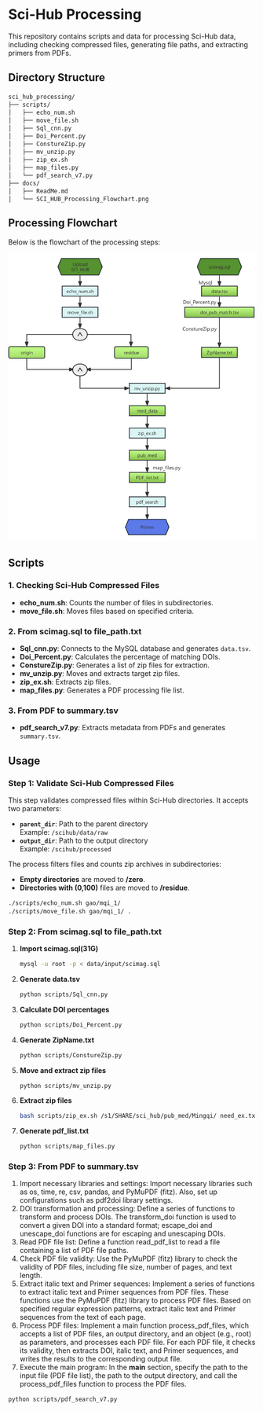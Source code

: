 # Sci-Hub Processing
This repository contains scripts and data for processing Sci-Hub data, including checking compressed files, generating file paths, and extracting primers from PDFs.
## Directory Structure
```plaintext
sci_hub_processing/
├── scripts/
│   ├── echo_num.sh
│   ├── move_file.sh
│   ├── Sql_cnn.py
│   ├── Doi_Percent.py
│   ├── ConstureZip.py
│   ├── mv_unzip.py
│   ├── zip_ex.sh
│   ├── map_files.py
│   └── pdf_search_v7.py
├── docs/
│   ├── ReadMe.md
│   └── SCI_HUB_Processing_Flowchart.png
```
## Processing Flowchart

Below is the flowchart of the processing steps:

![SCI_HUB Processing Flowchart](./docs/SCI_HUB_Processing_Flowchart.png)


## Scripts

### 1. Checking Sci-Hub Compressed Files

- **echo_num.sh**: Counts the number of files in subdirectories.
- **move_file.sh**: Moves files based on specified criteria.

### 2. From scimag.sql to file_path.txt

- **Sql_cnn.py**: Connects to the MySQL database and generates `data.tsv`.
- **Doi_Percent.py**: Calculates the percentage of matching DOIs.
- **ConstureZip.py**:  Generates a list of zip files for extraction.
- **mv_unzip.py**: Moves and extracts target zip files.
- **zip_ex.sh**: Extracts zip files.
- **map_files.py**: Generates a PDF processing file list.

### 3. From PDF to summary.tsv

- **pdf_search_v7.py**: Extracts metadata from PDFs and generates `summary.tsv`.

## Usage

### Step 1: Validate Sci-Hub Compressed Files

This step validates compressed files within Sci-Hub directories. It accepts two parameters:

- **`parent_dir`**: Path to the parent directory  
  Example: `/scihub/data/raw`
- **`output_dir`**: Path to the output directory  
  Example: `/scihub/processed`

The process filters files and counts zip archives in subdirectories:
- **Empty directories** are moved to __/zero__.
- **Directories with (0,100)** files are moved to __/residue__.

```bash
./scripts/echo_num.sh gao/mqi_1/
./scripts/move_file.sh gao/mqi_1/ .
```

### Step 2: From scimag.sql to file_path.txt

1. **Import scimag.sql(31G)**

   ```bash
   mysql -u root -p < data/input/scimag.sql
   ```

2. **Generate data.tsv**

   ```bash
   python scripts/Sql_cnn.py
   ```

3. **Calculate DOI percentages**

   ```bash
   python scripts/Doi_Percent.py
   ```

4. **Generate ZipName.txt**

   ```bash
   python scripts/ConstureZip.py
   ```

5. **Move and extract zip files**

   ```bash
   python scripts/mv_unzip.py
   ```

6. **Extract zip files**

   ```bash
   bash scripts/zip_ex.sh /s1/SHARE/sci_hub/pub_med/Mingqi/ need_ex.txt
   ```

7. **Generate pdf_list.txt**

   ```bash
   python scripts/map_files.py
   ```

### Step 3: From PDF to summary.tsv
1. Import necessary libraries and settings: Import necessary libraries such as os, time, re, csv, pandas, and PyMuPDF (fitz). Also, set up configurations such as pdf2doi library settings.
2. DOI transformation and processing: Define a series of functions to transform and process DOIs. The transform_doi function is used to convert a given DOI into a standard format; escape_doi and unescape_doi functions are for escaping and unescaping DOIs.
3. Read PDF file list: Define a function read_pdf_list to read a file containing a list of PDF file paths.
4. Check PDF file validity: Use the PyMuPDF (fitz) library to check the validity of PDF files, including file size, number of pages, and text length.
5. Extract italic text and Primer sequences: Implement a series of functions to extract italic text and Primer sequences from PDF files. These functions use the PyMuPDF (fitz) library to process PDF files. Based on specified regular expression patterns, extract italic text and Primer sequences from the text of each page.
6. Process PDF files: Implement a main function process_pdf_files, which accepts a list of PDF files, an output directory, and an object (e.g., root) as parameters, and processes each PDF file. For each PDF file, it checks its validity, then extracts DOI, italic text, and Primer sequences, and writes the results to the corresponding output file.
7. Execute the main program: In the __main__ section, specify the path to the input file (PDF file list), the path to the output directory, and call the process_pdf_files function to process the PDF files.

```bash
python scripts/pdf_search_v7.py
```
